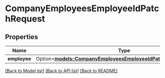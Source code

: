 # CompanyEmployeesEmployeeIdPatchRequest

## Properties

Name | Type | Description | Notes
------------ | ------------- | ------------- | -------------
**employee** | Option<[**models::CompanyEmployeesEmployeeIdPatchRequestEmployee**](_company_employees__employee_id__patch_request_employee.md)> |  | [optional]

[[Back to Model list]](../README.md#documentation-for-models) [[Back to API list]](../README.md#documentation-for-api-endpoints) [[Back to README]](../README.md)


